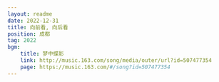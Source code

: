 ```yaml
---
layout: readme
date: 2022-12-31
title: 向前看, 向后看
position: 成都
tag: 2022
bgm:
    title: 梦中蝶影
    link: http://music.163.com/song/media/outer/url?id=507477354
    page: https://music.163.com/#/song?id=507477354
---
```


